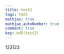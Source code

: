 ```yaml
---
title: test2
tags: TeXt
mathjax: true
mathjax_autoNumber: true
comment: true
key: md5(test2)
---
```


123123